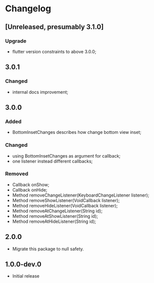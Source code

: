 # Changelog

## [Unreleased, presumably 3.1.0]
### Upgrade
* flutter version constraints to above 3.0.0;

## 3.0.1
### Changed
* internal docs improvement;

## 3.0.0
### Added
* BottomInsetChanges describes how change bottom view inset;

### Changed
* using BottomInsetChanges as argument for callback;
* one listener instead different callbacks;

### Removed
* Callback onShow;
* Callback onHide;
* Method removeChangeListener(KeyboardChangeListener listener);
* Method removeShowListener(VoidCallback listener);
* Method removeHideListener(VoidCallback listener);
* Method removeAtChangeListener(String id);
* Method removeAtShowListener(String id);
* Method removeAtHideListener(String id);


## 2.0.0

* Migrate this package to null safety.

## 1.0.0-dev.0

* Initial release

